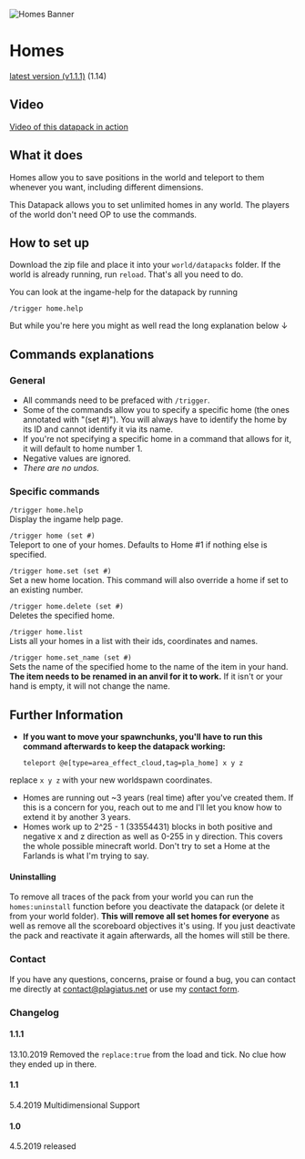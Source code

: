 ![Homes Banner](https://raw.githubusercontent.com/Plagiatus/datapacks/master/homes/banner.png "Homes")

# Homes

[latest version (v1.1.1)](https://github.com/Plagiatus/datapacks/raw/master/homes/homes_v1.1.1.zip) (1.14)

## Video

[Video of this datapack in action](https://www.youtube.com/watch?v=Qz3sOGlcX4c&)

## What it does

Homes allow you to save positions in the world and teleport to them whenever you want, including different dimensions.

This Datapack allows you to set unlimited homes in any world. The players of the world don't need OP to use the commands.

## How to set up

Download the zip file and place it into your `world/datapacks` folder. If the world is already running, run `reload`. That's all you need to do.  

You can look at the ingame-help for the datapack by running

    /trigger home.help

But while you're here you might as well read the long explanation below ↓

## Commands explanations

### General

- All commands need to be prefaced with `/trigger`.  
- Some of the commands allow you to specify a specific home (the ones annotated with "(set #)"). You will always have to identify the home by its ID and cannot identify it via its name.  
- If you're not specifying a specific home in a command that allows for it, it will default to home number 1.  
- Negative values are ignored.  
- _There are no undos._

### Specific commands

`/trigger home.help`  
Display the ingame help page.

`/trigger home (set #)`  
Teleport to one of your homes. Defaults to Home #1 if nothing else is specified.

`/trigger home.set (set #)`  
Set a new home location. This command will also override a home if set to an existing number.

`/trigger home.delete (set #)`  
Deletes the specified home.  

`/trigger home.list`  
Lists all your homes in a list with their ids, coordinates and names.

`/trigger home.set_name (set #)`  
Sets the name of the specified home to the name of the item in your hand. **The item needs to be renamed in an anvil for it to work.** If it isn't or your hand is empty, it will not change the name.

## Further Information

- **If you want to move your spawnchunks, you'll have to run this command afterwards to keep the datapack working:**

      teleport @e[type=area_effect_cloud,tag=pla_home] x y z
	
replace `x y z` with your new worldspawn coordinates.

- Homes are running out ~3 years (real time) after you've created them. If this is a concern for you, reach out to me and I'll let you know how to extend it by another 3 years.  
- Homes work up to 2^25 - 1 (33554431) blocks in both positive and negative x and z direction as well as 0-255 in y direction. This covers the whole possible minecraft world. Don't try to set a Home at the Farlands is what I'm trying to say.

#### Uninstalling
To remove all traces of the pack from your world you can run the `homes:uninstall` function before you deactivate the datapack (or delete it from your world folder). **This will remove all set homes for everyone** as well as remove all the scoreboard objectives it's using. If you just deactivate the pack and reactivate it again afterwards, all the homes will still be there.

### Contact

If you have any questions, concerns, praise or found a bug, you can contact me directly at [contact@plagiatus.net](mailto:contact@plagiatus.net) or use my [contact form](http://plagiatus.net/#contact).


### Changelog

#### 1.1.1
13.10.2019 Removed the `replace:true` from the load and tick. No clue how they ended up in there.

#### 1.1
5.4.2019 Multidimensional Support

#### 1.0
4.5.2019 released
